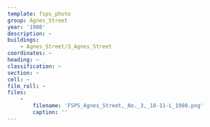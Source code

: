 ```yaml
---
template: fsps_photo
group: Agnes_Street
year: '1980'
description: ~
buildings:
    - Agnes_Street/3_Agnes_Street
coordinates: ~
heading: ~
classification: ~
section: ~
cell: ~
film_roll: ~
files:
    -
        filename: 'FSPS_Agnes_Street,_No._3,_18-11-L_1980.png'
        caption: ''
---
```

